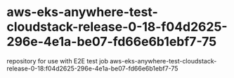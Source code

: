 # aws-eks-anywhere-test-cloudstack-release-0-18-f04d2625-296e-4e1a-be07-fd66e6b1ebf7-75
repository for use with E2E test job aws-eks-anywhere-test-cloudstack-release-0-18:f04d2625-296e-4e1a-be07-fd66e6b1ebf7-75
